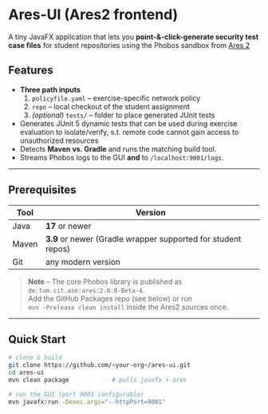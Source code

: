 # Ares-UI (Ares2 frontend)

A tiny JavaFX application that lets you **point-&-click-generate security test case files** for student repositories using the Phobos sandbox from
[Ares 2](https://github.com/ls1intum/Ares2)  



## Features
* **Three path inputs**  
  1. `policyfile.yaml` – exercise-specific network policy  
  2. `repo` – local checkout of the student assignment  
  3. *(optional)* `tests/` – folder to place generated JUnit tests  
* Generates JUnit 5 dynamic tests that can be used during exercise evaluation to isolate/verify, s.t. remote code cannot gain access to unauthorized resources
* Detects **Maven vs. Gradle** and runs the matching build tool.
* Streams Phobos logs to the GUI **and** to `/localhost:9001/logs`.

---

## Prerequisites
| Tool | Version |
|------|---------|
| Java | **17** or newer |
| Maven| **3.9** or newer (Gradle wrapper supported for student repos) |
| Git  | any modern version |

> **Note** – The core Phobos library is published as  
> `de.tum.cit.ase:ares:2.0.0-Beta-4`.  
> Add the GitHub Packages repo (see below) or run  
> `mvn -Prelease clean install` inside the Ares2 sources once.

---

## Quick Start

```bash
# clone & build
git clone https://github.com/<your-org>/ares-ui.git
cd ares-ui
mvn clean package            # pulls javafx + ares

# run the GUI (port 9001 configurable)
mvn javafx:run -Dexec.args="--httpPort=9001"
